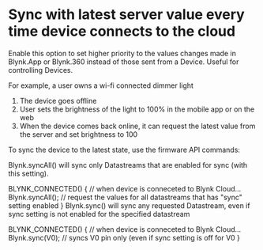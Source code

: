 # Sync with latest server value every time device connects to the cloud

Enable this option to set higher priority to the values changes made in Blynk.App or Blynk.360 instead of those sent from a Device. Useful for controlling Devices.

For example, a user owns a wi-fi connected dimmer light

1. The device goes offline
2. User sets the brightness of the light to 100% in the mobile app or on the web
3. When the device comes back online, it can request the latest value from the server and set brightness to 100

To sync the device to the latest state, use the firmware API commands:

Blynk.syncAll() will sync only Datastreams that are enabled for sync (with this setting).

BLYNK_CONNECTED() { // when device is conneceted to Blynk Cloud...
  Blynk.syncAll(); // request the values for all datastreams that has "sync" setting enabled
}
Blynk.sync() will sync any requested Datastream, even if sync setting is not enabled for the specified datastream

BLYNK_CONNECTED() { // when device is conneceted to Blynk Cloud...
  Blynk.sync(V0);   // syncs V0 pin only (even if sync setting is off for V0
}
